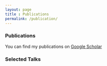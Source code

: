 ```yaml
--- 
layout: page 
title : Publications 
permalink: /publication/
---
```


### Publications

You can find my publications on [Google Scholar](https://scholar.google.com/citations?user=jXdbhiQAAAAJ)

### Selected Talks